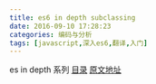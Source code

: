 ```yaml
---
title: es6 in depth subclassing
date: 2016-09-10 17:28:23
categories: 编码与分析
tags: [javascript,深入es6,翻译,入门]
---
```

es in depth 系列 [目录](/2016/09/10/es6-in-depth-content/) [原文地址](https://hacks.mozilla.org/category/es6-in-depth/)